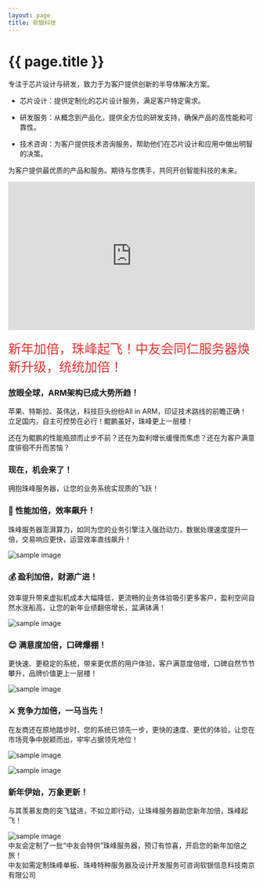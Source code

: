 ```yaml
---
layout: page
title: 软银科技
---
```


# {{ page.title }}

专注于芯片设计与研发，致力于为客户提供创新的半导体解决方案。

* 芯片设计：提供定制化的芯片设计服务，满足客户特定需求。
  
* 研发服务：从概念到产品化，提供全方位的研发支持，确保产品的高性能和可靠性。
  
* 技术咨询：为客户提供技术咨询服务，帮助他们在芯片设计和应用中做出明智的决策。


为客户提供最优质的产品和服务。期待与您携手，共同开创智能科技的未来。

<div style="position: relative; padding: 30% 45%;">
<iframe style="position: absolute; width: 100%; height: 100%; left: 0; top: 0;" src="https://www.bilibili.com/blackboard/html5mobileplayer.html?isOutside=true&aid=1854538441&bvid=BV1os421A7nd&cid=1549150046&p=1&danmaku=0" scrolling="off" border="0" frameborder="off" framespacing="0" allowfullscreen="false"></iframe>
</div>
<br>
<span style="color:#E53333; font-size:26px;">新年加倍，珠峰起飞！中友会同仁服务器焕新升级，统统加倍！<span style="background-color:#FFE500;"></span></span>

### 放眼全球，ARM架构已成大势所趋！ 

苹果、特斯拉、英伟达，科技巨头纷纷All in ARM，印证技术路线的前瞻正确！ 立足国内，自主可控势在必行！鲲鹏虽好，珠峰更上一层楼！<br>

还在为鲲鹏的性能瓶颈而止步不前？还在为盈利增长缓慢而焦虑？还在为客户满意度徘徊不升而苦恼？<br>

### 现在，机会来了！

拥抱珠峰服务器，让您的业务系统实现质的飞跃！<br>

### 🚀 性能加倍，效率飙升！ 

珠峰服务器澎湃算力，如同为您的业务引擎注入强劲动力，数据处理速度提升一倍，交易响应更快，运营效率直线飙升！<br>

![sample image](https://www.runningit.cn/Products/index/mmexport1737903588464.png "内容图")<br>

### 💰 盈利加倍，财源广进！ 

效率提升带来虚拟机成本大幅降低，更流畅的业务体验吸引更多客户，盈利空间自然水涨船高，让您的新年业绩翻倍增长，盆满钵满！<br>

![sample image](https://www.runningit.cn/Products/index/mmexport1737903408855.png "内容图")<br>

### 😊 满意度加倍，口碑爆棚！

更快速、更稳定的系统，带来更优质的用户体验，客户满意度倍增，口碑自然节节攀升，品牌价值更上一层楼！<br>

![sample image](https://www.runningit.cn/Products/index/mmexport1737903411028.png "内容图")<br>

### ⚔️ 竞争力加倍，一马当先！ 

在友商还在原地踏步时，您的系统已领先一步，更快的速度、更优的体验，让您在市场竞争中脱颖而出，牢牢占据领先地位！<br>

![sample image](https://www.runningit.cn/Products/index/mmexport1737903588464.png "内容图")<br>

![sample image](https://www.runningit.cn/Products/index/mmexport1737903414600.png "内容图")<br>

### 新年伊始，万象更新！ 

与其羡慕友商的突飞猛进，不如立即行动，让珠峰服务器助您新年加倍，珠峰起飞！ <br>

![sample image](https://www.runningit.cn/Products/index/mmexport1737903416330.png "内容图")<br>
中友会定制了一批“中友会特供”珠峰服务器，预订有惊喜，开启您的新年加倍之旅！
<br>
中友如需定制珠峰单板、珠峰特种服务器及设计开发服务可咨询软银信息科技南京有限公司 


